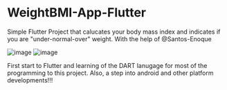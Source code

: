 # WeightBMI-App-Flutter

Simple Flutter Project that calucates your body mass index and indicates if you are "under-normal-over" weight. With the help of @Santos-Enoque


![image](https://user-images.githubusercontent.com/90727656/170566065-2ed9035a-f10f-49c6-ae9e-d14aeaa4afcf.png)
![image](https://user-images.githubusercontent.com/90727656/170566093-ab581018-5e95-47b3-8071-f91c10986c9a.png)


First start to Flutter and learning of the DART lanugage for most of the programming to this project. Also, a step into android and other platform developments!!!
